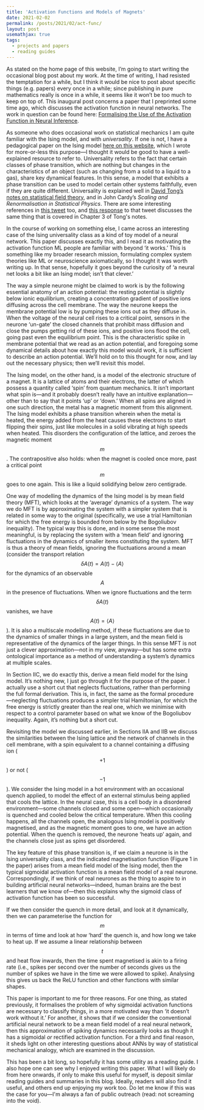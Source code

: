 ```yaml
---
title: 'Activation Functions and Models of Magnets'
date: 2021-02-02
permalink: /posts/2021/02/act-func/
layout: post
usemathjax: true
tags:
  - projects and papers
  - reading guides
---
```


As stated on the home page of this website, I’m going to start writing the occasional blog post about my work. At the time of writing, I had resisted the temptation for a while, but I think it would be nice to post about specific things (e.g. papers) every once in a while; since publishing in pure mathematics really is once in a while, it seems like it won’t be too much to keep on top of. This inaugural post concerns a paper that I preprinted some time ago, which discusses the activation function in neural networks. The work in question can be found here: [Formalising the Use of the Activation Function in Neural Inference](https://arxiv.org/abs/2102.04896).

As someone who does occasional work on statistical mechanics I am quite familiar with the Ising model, and with _universality_. If one is not, I have a pedagogical paper on the Ising model [here on this website](https://darsakthi.github.io/texts-lec-notes/ising-tutorial), which I wrote for more-or-less this purpose—I thought it would be good to have a well-explained resource to refer to. Universality refers to the fact that certain classes of phase transition, which are nothing but changes in the characteristics of an object (such as changing from a solid to a liquid to a gas), share key dynamical features. In this sense, a model that exhibits a phase transition can be used to model certain other systems faithfully, even if they are quite different. Universality is explained well in [David Tong’s notes on statistical field theory](https://www.damtp.cam.ac.uk/user/tong/sft.html), and in John Cardy’s _Scaling and Renormalisation in Statistical Physics_. There are some interesting references in [this tweet](https://twitter.com/stevenstrogatz/status/1392958445624696838) too, and [this response](https://twitter.com/nigelgoldenfeld/status/1394443499924230145) to that tweet discusses the same thing that is covered in Chapter 3 of Tong's notes.

In the course of working on something else, I came across an interesting case of the Ising universality class as a kind of toy model of a neural network. This paper discusses exactly this, and I read it as motivating the activation function ML people are familiar with beyond ‘it works.’ This is something like my broader research mission, formulating complex system theories like ML or neuroscience axiomatically, so I thought it was worth writing up. In that sense, hopefully it goes beyond the curiosity of ‘a neural net looks a bit like an Ising model; isn’t that clever.’ 

The way a simple neurone might be claimed to work is by the following essential anatomy of an action potential: the resting potential is slightly below ionic equilibrium, creating a concentration gradient of positive ions diffusing across the cell membrane. The way the neurone keeps the membrane potential low is by pumping these ions out as they diffuse in. When the voltage of the neural cell rises to a critical point, sensors in the neurone ‘un-gate’ the closed channels that prohibit mass diffusion and close the pumps getting rid of these ions, and positive ions flood the cell, going past even the equilibrium point. This is the characteristic spike in membrane potential that we read as an action potential, and foregoing some dynamical details about how exactly this model would work, it is sufficient to describe an action potential.  We’ll hold on to this thought for now, and lay out the necessary physics; then we’ll revisit this model. 

The Ising model, on the other hand, is a model of the electronic structure of a magnet. It is a lattice of atoms and their electrons, the latter of which possess a quantity called ‘spin’ from quantum mechanics. It isn’t important what spin is—and it probably doesn’t really have an intuitive explanation—other than to say that it points ‘up’ or ‘down.’ When all spins are aligned in one such direction, the metal has a magnetic moment from this alignment. The Ising model exhibits a phase transition wherein when the metal is heated, the energy added from the heat causes these electrons to start flipping their spins, just like molecules in a solid vibrating at high speeds when heated. This disorders the configuration of the lattice, and zeroes the magnetic moment $$m$$. The contrapositive also holds: when the magnet is cooled once more, past a critical point $$m$$ goes to one again. This is like a liquid solidifying below zero centigrade. 

One way of modelling the dynamics of the Ising model is by mean field theory (MFT), which looks at the ‘average’ dynamics of a system. The way we do MFT is by approximating the system with a simpler system that is related in some way to the original (specifically, we use a trial Hamiltonian for which the free energy is bounded from below by the Bogoliubov inequality). The typical way this is done, and in some sense the most meaningful, is by replacing the system with a ‘mean field’ and ignoring fluctuations in the dynamics of smaller items constituting the system. MFT is thus a theory of mean fields, ignoring the fluctuations around a mean (consider the transport relation $$\delta A(t) = A(t) - \langle A \rangle$$ for the dynamics of an observable $$A$$ in the presence of fluctuations. When we ignore fluctuations and the term $$\delta A(t)$$ vanishes, we have $$A(t) = \langle A \rangle$$). It is also a multiscale modelling method, if these fluctuations are due to the dynamics of smaller things in a large system, and the mean field is representative of the dynamics of the larger things. In this sense MFT is not just a clever approximation—not in my view, anyway—but has some extra ontological importance as a method of understanding a system’s dynamics at multiple scales.

In Section IIC, we do exactly this, derive a mean field model for the Ising model. It’s nothing new, I just go through it for the purpose of the paper. I actually use a short cut that neglects fluctuations, rather than performing the full formal derivation. This is, in fact, the same as the formal procedure—neglecting fluctuations produces a simpler trial Hamiltonian, for which the free energy is strictly greater than the real one, which we minimise with respect to a control parameter based on what we know of the Bogoliubov inequality. Again, it’s nothing but a short cut. 

Revisiting the model we discussed earlier, in Sections IIA and IIB we discuss the similarities between the Ising lattice and the network of channels in the cell membrane, with a spin equivalent to a channel containing a diffusing ion ($$+1$$) or not ($$-1$$). We consider the Ising model in a hot environment with an occasional quench applied, to model the effect of an external stimulus being applied that cools the lattice. In the neural case, this is a cell body in a disordered environment—some channels closed and some open—which occasionally is quenched and cooled below the critical temperature. When this cooling happens, all the channels open, the analogous Ising model is positively magnetised, and as the magnetic moment goes to one, we have an action potential. When the quench is removed, the neurone ‘heats up’ again, and the channels close just as spins get disordered.

The key feature of this phase transition is, if we claim a neurone is in the Ising universality class, and the indicated magnetisation function (Figure 1 in the paper) arises from a mean field model of the Ising model, then the typical sigmoidal activation function is a mean field model of a real neurone. Correspondingly, if we think of real neurones as the thing to aspire to in building artificial neural networks—indeed, human brains are the best learners that we know of—then this explains why the sigmoid class of activation function has been so successful. 

If we then consider the quench in more detail, and look at it dynamically, then we can parameterise the function for $$m$$ in terms of time and look at how ‘hard’ the quench is, and how long we take to heat up. If we assume a linear relationship between $$t$$ and heat flow inwards, then the time spent magnetised is akin to a firing rate (i.e., spikes per second over the number of seconds gives us the number of spikes we have in the time we were allowed to spike). Analysing this gives us back the ReLU function and other functions with similar shapes.

This paper is important to me for three reasons. For one thing, as stated previously, it formalises the problem of why sigmoidal activation functions are necessary to classify things, in a more motivated way than ‘it doesn’t work without it.’  For another, it shows that if we consider the conventional artificial neural network to be a mean field model of a real neural network, then this approximation of spiking dynamics necessarily looks as though it has a sigmoidal _or_ rectified activation function. For a third and final reason, it sheds light on other interesting questions about ANNs by way of statistical mechanical analogy, which are examined in the discussion. 

This has been a bit long, so hopefully it has some utility as a reading guide. I also hope one can see why I enjoyed writing this paper. What I will likely do from here onwards, if only to make this useful for myself, is deposit similar reading guides and summaries in this blog. Ideally, readers will also find it useful, and others end up enjoying my work too. Do let me know if this was the case for you—I'm always a fan of public outreach (read: not screaming into the void).

<script src="https://utteranc.es/client.js"
        repo="darsakthi/darsakthi.gitub.io"
        issue-term="pathname"
        label="Comments"
        theme="github-light"
        crossorigin="anonymous"
        async>
</script>

